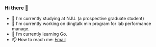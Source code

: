 ### Hi there 👋
+ 📓 I'm currently studying at NJU. (a prospective graduate student)
+ 🔭 I'm currently working on dingtalk min program for lab performance manage.
+ 🌱 I’m currently learning Go.
+ 📫 How to reach me: <a href="zhanyeye@qq.com">Email</a>

<!--
**zhanyeye/zhanyeye** is a ✨ _special_ ✨ repository because its `README.md` (this file) appears on your GitHub profile.

Here are some ideas to get you started:

- 🔭 I’m currently working on ...
- 🌱 I’m currently learning ...
- 👯 I’m looking to collaborate on ...
- 🤔 I’m looking for help with ...
- 💬 Ask me about ...
- 📫 How to reach me: ...
- 😄 Pronouns: ...
- ⚡ Fun fact: ...
-->
